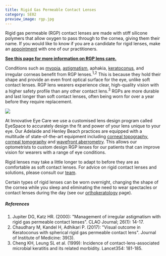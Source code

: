 ```yaml
---
title: Rigid Gas Permeable Contact Lenses
category: SE02
preview_image: rgp.jpg
---
```

<div class="employee-heading">

<p>Rigid gas permeable (RGP) contact lenses are made with stiff silicone polymers that allow oxygen to pass through to the cornea, giving them their name. If you would like to know if you are a candidate for rigid lenses, make an <a href="/what-we-do/eye-exam">appointment</a> with one of our practitioners.</p>

**[See this page for more information on RGP lens care.](https://www.innovativeeyecare.com.au/patient-resources/care-of-gas-permeable-lenses/)**

</div>

Conditions such as [myopia](/what-we-do/myopia), [astigmatism](/what-we-do/astigmatism), aphakia, [keratoconus](/what-we-do/keratoconus), and irregular corneas benefit from RGP lenses.<sup>1,2</sup> This is because they hold their shape and provide an even front optical surface for the eye, unlike soft contact lenses. RGP lens wearers experience clear, high-quality vision with a higher safety profile than any other contact lens.<sup>3</sup> RGPs are more durable and last longer than soft contact lenses, often being worn for over a year before they require replacement.

![](/uploads/rgp-lenses.jpg)

At Innovative Eye Care we use a customised lens design program called EyeSpace to accurately design the fit and power of your lens unique to your eye. Our Adelaide and Henley Beach practices are equipped with a multitude of state-of-the-art equipment including [corneal topography](https://www.innovativeeyecare.com.au/what-we-do/corneal-topography), [corneal tomography](https://www.innovativeeyecare.com.au/what-we-do/corneal-tomography) and [wavefront aberrometry](https://www.innovativeeyecare.com.au/what-we-do/wavefront-aberrometry). This allows our optometrists to custom design RGP lenses for our patients that can improve vision for wearers with a range of eye conditions.

Rigid lenses may take a little longer to adapt to before they are as comfortable as soft contact lenses. For advice on rigid contact lenses and solutions, please consult our <a href="/what-we-do/eye-exam">team</a>.

Certain types of rigid lenses can be worn overnight, changing the shape of the cornea while you sleep and eliminating the need to wear spectacles or contact lenses during the day (see our [orthokeratology](/what-we-do/orthokeratology-corneal-reshaping) page).

##### References

1. Jupiter DG, Katz HR. (2000): "Management of irregular astigmatism with rigid gas permeable contact lenses". CLAO Journal; 26(1): 14-17. 
2. Chaudhary M, Kandel H, Adhikari P. (2017): "Visual outcome in Keratoconus with spherical rigid gas permeable contact lens". Journal of Institute of Medicine: 39(3).      
3. Cheng KH, Leung SL et al. (1999): Incidence of contact-lens-associated microbial keratitis and its related morbidity. Lancet354: 181-185.